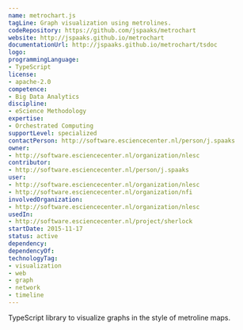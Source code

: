 ```yaml
---
name: metrochart.js
tagLine: Graph visualization using metrolines.
codeRepository: https://github.com/jspaaks/metrochart
website: http://jspaaks.github.io/metrochart
documentationUrl: http://jspaaks.github.io/metrochart/tsdoc
logo:
programmingLanguage:
- TypeScript
license:
- apache-2.0
competence:
- Big Data Analytics
discipline:
- eScience Methodology
expertise:
- Orchestrated Computing
supportLevel: specialized
contactPerson: http://software.esciencecenter.nl/person/j.spaaks
owner:
- http://software.esciencecenter.nl/organization/nlesc
contributor:
- http://software.esciencecenter.nl/person/j.spaaks
user:
- http://software.esciencecenter.nl/organization/nlesc
- http://software.esciencecenter.nl/organization/nfi
involvedOrganization:
- http://software.esciencecenter.nl/organization/nlesc
usedIn:
- http://software.esciencecenter.nl/project/sherlock
startDate: 2015-11-17
status: active
dependency:
dependencyOf:
technologyTag:
- visualization
- web
- graph
- network
- timeline
---
```

TypeScript library to visualize graphs in the style of metroline maps.